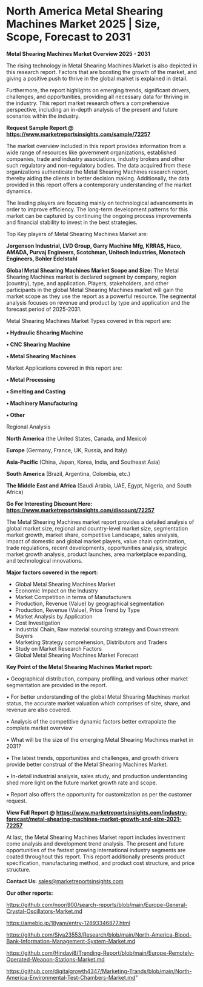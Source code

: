 # North America Metal Shearing Machines Market 2025 | Size, Scope, Forecast to 2031

<Strong> Metal Shearing Machines Market Overview 2025 - 2031</strong>

The rising technology in Metal Shearing Machines Market is also depicted in this research report. Factors that are boosting the growth of the market, and giving a positive push to thrive in the global market is explained in detail.

Furthermore, the report highlights on emerging trends, significant drivers, challenges, and opportunities, providing all necessary data for thriving in the industry. This report market research offers a comprehensive perspective, including an in-depth analysis of the present and future scenarios within the industry.

<strong>Request Sample Report @ <a href=https://www.marketreportsinsights.com/sample/72257>https://www.marketreportsinsights.com/sample/72257</a></strong>

The market overview included in this report provides information from a wide range of resources like government organizations, established companies, trade and industry associations, industry brokers and other such regulatory and non-regulatory bodies. The data acquired from these organizations authenticate the Metal Shearing Machines research report, thereby aiding the clients in better decision making. Additionally, the data provided in this report offers a contemporary understanding of the market dynamics.

The leading players are focusing mainly on technological advancements in order to improve efficiency. The long-term development patterns for this market can be captured by continuing the ongoing process improvements and financial stability to invest in the best strategies.

Top Key players of Metal Shearing Machines Market are:

<strong>Jorgenson Industrial, LVD Group, Garry Machine Mfg, KRRAS, Haco, AMADA, Purvaj Engineers, Scotchman, Unitech Industries, Monotech Engineers, Bohler Edelstahl</strong>

<strong><b>Global Metal Shearing Machines Market Scope and Size:</b></strong>
The Metal Shearing Machines market is declared segment by company, region (country), type, and application. Players, stakeholders, and other participants in the global Metal Shearing Machines market will gain the market scope as they use the report as a powerful resource. The segmental analysis focuses on revenue and product by type and application and the forecast period of 2025-2031.

Metal Shearing Machines Market Types covered in this report are:

<strong>• Hydraulic Shearing Machine

• CNC Shearing Machine

• Metal Shearing Machines</strong>

Market Applications covered in this report are:

<strong>• Metal Processing

• Smelting and Casting

• Machinery Manufacturing

• Other</strong> 

Regional Analysis

<strong>North America</strong> (the United States, Canada, and Mexico)

<strong>Europe</strong> (Germany, France, UK, Russia, and Italy)

<strong>Asia-Pacific</strong> (China, Japan, Korea, India, and Southeast Asia)

<strong>South America</strong> (Brazil, Argentina, Colombia, etc.)

<strong>The Middle East and Africa</strong> (Saudi Arabia, UAE, Egypt, Nigeria, and South Africa)

<strong>Go For Interesting Discount Here: <a href=https://www.marketreportsinsights.com/discount/72257>https://www.marketreportsinsights.com/discount/72257</a></strong>

The Metal Shearing Machines market report provides a detailed analysis of global market size, regional and country-level market size, segmentation market growth, market share, competitive Landscape, sales analysis, impact of domestic and global market players, value chain optimization, trade regulations, recent developments, opportunities analysis, strategic market growth analysis, product launches, area marketplace expanding, and technological innovations.

<strong><b>Major factors covered in the report:</b></strong>
<ul>
  <li>Global Metal Shearing Machines Market </li>
  <li>Economic Impact on the Industry</li>
  <li>Market Competition in terms of Manufacturers</li>
  <li>Production, Revenue (Value) by geographical segmentation</li>
  <li>Production, Revenue (Value), Price Trend by Type</li>
  <li>Market Analysis by Application</li>
  <li>Cost Investigation</li>
  <li>Industrial Chain, Raw material sourcing strategy and Downstream Buyers</li>
  <li>Marketing Strategy comprehension, Distributors and Traders</li>
  <li>Study on Market Research Factors</li>
  <li>Global Metal Shearing Machines Market Forecast</li>
</ul>

<strong><b>Key Point of the Metal Shearing Machines Market report:</b></strong>

• Geographical distribution, company profiling, and various other market segmentation are provided in the report.

• For better understanding of the global Metal Shearing Machines market status, the accurate market valuation which comprises of size, share, and revenue are also covered.

• Analysis of the competitive dynamic factors better extrapolate the complete market overview

• What will be the size of the emerging Metal Shearing Machines market in 2031?

• The latest trends, opportunities and challenges, and growth drivers provide better construal of the Metal Shearing Machines Market.

• In-detail industrial analysis, sales study, and production understanding shed more light on the future market growth rate and scope.

• Report also offers the opportunity for customization as per the customer request.

<strong><b>View Full Report @ <a href=https://www.marketreportsinsights.com/industry-forecast/metal-shearing-machines-market-growth-and-size-2021-72257>https://www.marketreportsinsights.com/industry-forecast/metal-shearing-machines-market-growth-and-size-2021-72257</a></b></strong>


At last, the Metal Shearing Machines Market report includes investment come analysis and development trend analysis. The present and future opportunities of the fastest growing international industry segments are coated throughout this report. This report additionally presents product specification, manufacturing method, and product cost structure, and price structure.

<strong>Contact Us:</strong>
sales@marketreportsinsights.com

<strong>Our other reports:</strong>

<a href=https://github.com/noori900/search-reports/blob/main/Europe-General-Crystal-Oscillators-Market.md>https://github.com/noori900/search-reports/blob/main/Europe-General-Crystal-Oscillators-Market.md</a>

<a href=https://ameblo.jp/18yam/entry-12893346877.html>https://ameblo.jp/18yam/entry-12893346877.html</a>

<a href=https://github.com/Siya23553/Research/blob/main/North-America-Blood-Bank-Information-Management-System-Market.md>https://github.com/Siya23553/Research/blob/main/North-America-Blood-Bank-Information-Management-System-Market.md</a>

<a href=https://github.com/Hindavi8/Trending-Report/blob/main/Europe-Remotely-Operated-Weapon-Stations-Market.md>https://github.com/Hindavi8/Trending-Report/blob/main/Europe-Remotely-Operated-Weapon-Stations-Market.md</a>

<a href=https://github.com/digitalgrowth4347/Marketing-Trands/blob/main/North-America-Environmental-Test-Chambers-Market.md>https://github.com/digitalgrowth4347/Marketing-Trands/blob/main/North-America-Environmental-Test-Chambers-Market.md</a>"

